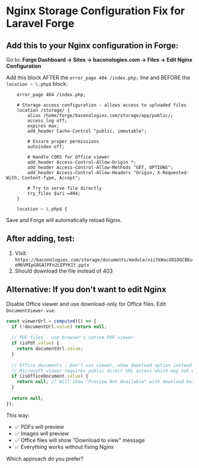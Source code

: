 # Nginx Storage Configuration Fix for Laravel Forge

## Add this to your Nginx configuration in Forge:

Go to: **Forge Dashboard → Sites → baconologies.com → Files → Edit Nginx Configuration**

Add this block AFTER the `error_page 404 /index.php;` line and BEFORE the `location ~ \.php$` block:

```nginx
    error_page 404 /index.php;

    # Storage access configuration - allows access to uploaded files
    location /storage/ {
        alias /home/forge/baconologies.com/storage/app/public/;
        access_log off;
        expires max;
        add_header Cache-Control "public, immutable";
        
        # Ensure proper permissions
        autoindex off;
        
        # Handle CORS for Office viewer
        add_header Access-Control-Allow-Origin *;
        add_header Access-Control-Allow-Methods "GET, OPTIONS";
        add_header Access-Control-Allow-Headers "Origin, X-Requested-With, Content-Type, Accept";
        
        # Try to serve file directly
        try_files $uri =404;
    }

    location ~ \.php$ {
```

Save and Forge will automatically reload Nginx.

## After adding, test:

1. Visit: `https://baconologies.com/storage/documents/module/xiiYkWacXO1OGC8KueM6VMIpG8GAlPFn2LEPYKIt.pptx`
2. Should download the file instead of 403

## Alternative: If you don't want to edit Nginx

Disable Office viewer and use download-only for Office files. Edit `DocumentViewer.vue`:

```typescript
const viewerUrl = computed(() => {
  if (!documentUrl.value) return null;
  
  // PDF files - use browser's native PDF viewer
  if (isPdf.value) {
    return documentUrl.value;
  }
  
  // Office documents - Don't use viewer, show download option instead
  // Microsoft viewer requires public direct URL access which may not work with auth
  if (isOfficeDocument.value) {
    return null; // Will show "Preview Not Available" with download button
  }
  
  return null;
});
```

This way:
- ✅ PDFs will preview
- ✅ Images will preview  
- ✅ Office files will show "Download to view" message
- ✅ Everything works without fixing Nginx

Which approach do you prefer?
